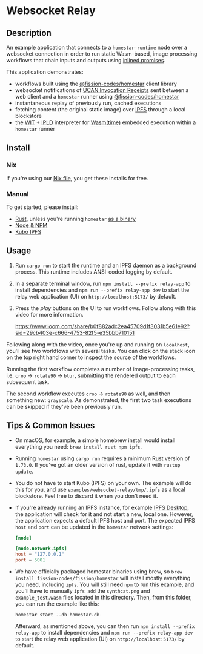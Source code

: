 # Websocket Relay

## Description

An example application that connects to a `homestar-runtime` node
over a websocket connection in order to run static Wasm-based, image
processing workflows that chain inputs and outputs using
[inlined promises][pipelines].

This application demonstrates:

  * workflows built using the
    [@fission-codes/homestar][@fission-codes/homestar] client library
  * websocket notifications of [UCAN Invocation Receipts][spec-receipts] sent
    between a web client and a `homestar` runner using [@fission-codes/homestar][@fission-codes/homestar]
  * instantaneous replay of previously run, cached executions
  * fetching content (the original static image) over [IPFS][ipfs]
    through a local blockstore
  * the [WIT][wit] + [IPLD][ipld] interpreter for
    [Wasm(time)][wasmtime] embedded execution within a `homestar` runner

## Install

### Nix

If you're using our [Nix file](../../flake.nix), you get these installs for free.

### Manual

To get started, please install:

* [Rust][install-rust], unless you're running `homestar` [as a binary][rust-binary]
* [Node & NPM][install-npm]
* [Kubo IPFS][install-ipfs]

## Usage

1. Run `cargo run` to start the runtime and an IPFS daemon as a
   background process. This runtime includes ANSI-coded logging by default.

2. In a separate terminal window, run `npm install --prefix relay-app` to
   install dependencies and `npm run --prefix relay-app dev` to start the
   relay web application (UI) on `http://localhost:5173/` by default.

3. Press the *play* buttons on the UI to run workflows. Follow along with this
   video for more information.

   https://www.loom.com/share/b0f882adc2ea45709d1f3031b5e61e92?sid=29cb403e-c666-4753-82f5-e35bbb710151

Following along with the video, once you're up and running on `localhost`,
you'll see two workflows with several tasks. You can click on the stack icon on
the top right hand corner to inspect the source of the workflows.

Running the first workflow completes a number of image-processing tasks, i.e.
`crop` -> `rotate90` -> `blur`, submitting the rendered output to each
subsequent task.

The second workflow executes `crop` -> `rotate90` as well, and then something
new: `grayscale`. As demonstrated, the first two task executions can be skipped
if they've been previously run.

## Tips & Common Issues

- On macOS, for example, a simple homebrew install would install everything you
  need: `brew install rust npm ipfs`.

- Running `homestar` using `cargo run` requires a minimum Rust version of
  `1.73.0`. If you've got an older version of rust, update it with
  `rustup update`.

- You do not have to start Kubo (IPFS) on your own. The example will do this
  for you, and use `examples/websocket-relay/tmp/.ipfs` as a local blockstore.
  Feel free to discard it when you don't need it.

- If you're already running an IPFS instance, for example [IPFS Desktop][ipfs-desktop],
  the application will check for it and not start a new, local one.
  However, the application expects a default IPFS host and port. The expected
  IPFS `host` and `port` can be updated in the `homestar` network settings:

  ``` toml
  [node]

  [node.network.ipfs]
  host = "127.0.0.1"
  port = 5001
  ```

- We have officially packaged homestar binaries using brew, so
  `brew install fission-codes/fission/homestar` will install mostly everything
  you need, including `ipfs`. You will still need `npm` to run this example, and
  you'll have to manually `ipfs add` the `synthcat.png` and `example_test.wasm`
  files located in this directory. Then, from this folder, you can run the
  example like this:

  ```
  homestar start --db homestar.db
  ```

  Afterward, as mentioned above, you can then run `npm install --prefix relay-app` to
  install dependencies and `npm run --prefix relay-app dev` to start the
  relay web application (UI) on `http://localhost:5173/` by default.


[@fission-codes/homestar]: https://www.npmjs.com/package/@fission-codes/homestar
[install-ipfs]: https://docs.ipfs.tech/install/
[install-npm]: https://docs.npmjs.com/downloading-and-installing-node-js-and-npm
[install-rust]: https://www.rust-lang.org/tools/install
[ipfs]: https://ipfs.tech/
[ipfs-desktop]: https://docs.ipfs.tech/install/ipfs-desktop/
[ipld]: https://ipld.io/
[pipelines]: https://github.com/ucan-wg/invocation#9-pipelines
[rust-binary]: https://doc.rust-lang.org/book/ch01-03-hello-cargo.html#building-for-release
[spec-receipts]: https://github.com/ucan-wg/invocation#8-receipt
[wasmtime]: https://github.com/bytecodealliance/wasmtime
[wit]: https://github.com/WebAssembly/component-model/blob/main/design/mvp/WIT.md
